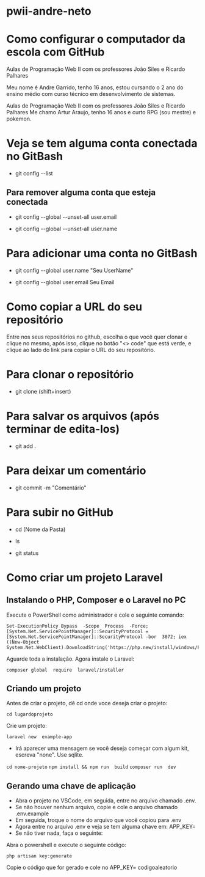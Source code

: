 
# pwii-andre-neto

# Como configurar o computador da escola com GitHub

  

Aulas de Programação Web II com os professores João Siles e Ricardo Palhares

Meu nome é Andre Garrido, tenho 16 anos, estou cursando o 2 ano do ensino médio com curso técnico em desenvolvimento de sistemas.

Aulas de Programação Web II com os professores João Siles e Ricardo Palhares Me chamo Artur Araujo, tenho 16 anos e curto RPG (sou mestre) e pokemon.

  

# Veja se tem alguma conta conectada no GitBash

  

- git config --list

  

## Para remover alguma conta que esteja conectada

  

- git config --global --unset-all user.email

- git config --global --unset-all user.name

  

# Para adicionar uma conta no GitBash

  

- git config --global user.name "Seu UserName"

- git config --global user.email Seu Email

  

# Como copiar a URL do seu repositório

Entre nos seus repositórios no github, escolha o que você quer clonar e clique no mesmo, após isso, clique no botão "<> code" que está verde, e clique ao lado do link para copiar o URL do seu repositório.

# Para clonar o repositório

  

- git clone (shift+insert)

  

# Para salvar os arquivos (após terminar de edita-los)

  

- git add .

  

# Para deixar um comentário

  

- git commit -m "Comentário"

  

# Para subir no GitHub

  

- cd (Nome da Pasta)

- ls

- git status

# Como criar um projeto Laravel
## Instalando o PHP, Composer e o Laravel no PC
Execute o PowerShell como administrador e cole o seguinte comando:

    Set-ExecutionPolicy Bypass  -Scope  Process  -Force; [System.Net.ServicePointManager]::SecurityProtocol = [System.Net.ServicePointManager]::SecurityProtocol -bor  3072; iex ((New-Object System.Net.WebClient).DownloadString('https://php.new/install/windows/8.4'))
Aguarde toda a instalação.
Agora instale o Laravel:

    composer global  require  laravel/installer

## Criando um projeto
Antes de criar o projeto, dê cd onde voce deseja criar o projeto:

    cd lugardoprojeto

Crie um projeto:

    laravel new  example-app

 - Irá aparecer uma mensagem se você deseja começar com algum kit, escreva "none". Use sqlite.
 
`cd nome-projeto`
`npm install && npm run  build`
`composer run  dev`

## Gerando uma chave de aplicação

 - Abra o projeto no VSCode, em seguida, entre no arquivo chamado .env.
  - Se não houver nenhum arquivo, copie e cole o arquivo chamado .env.example
  -  Em seguida, troque o nome do arquivo que você copiou para .env 
  - Agora entre no arquivo .env e veja se tem alguma chave em: APP_KEY=
  - Se não tiver nada, faça o seguinte:

Abra o powershell e execute o seguinte código:

`php artisan key:generate`

Copie o código que for gerado e cole no APP_KEY= codigoaleatorio




